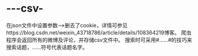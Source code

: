 # ---csv-
在json文件中设置参数-->删去了cookie，详情可参见https://blog.csdn.net/weixin_43718786/article/details/108364219博客。
爬虫程序会返回所有的微博及评论，并存储csv文件中。
搜索时可采用#……#的技巧来搜索话题，……符号代表话题名字。

